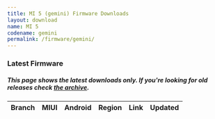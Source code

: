 ```yaml
---
title: MI 5 (gemini) Firmware Downloads
layout: download
name: MI 5
codename: gemini
permalink: /firmware/gemini/
---
```


### Latest Firmware
##### This page shows the latest downloads only. If you're looking for old releases check [the archive](/archive/firmware/gemini/).

<div class="table-responsive-md" id="table-wrapper">
<table id="firmware" class="display dt-responsive nowrap compact table table-striped table-hover table-sm">
    <thead class="thead-dark">
        <tr>
            <th>Branch</th>
            <th>MIUI</th>
            <th>Android</th>
            <th>Region</th>
            <th>Link</th>
            <th>Updated</th>
        </tr>
    </thead>
    <script>loadFirmwareDownloads('gemini', 'latest')</script>
</table>
</div>
